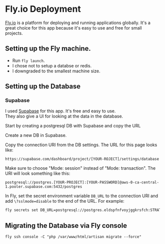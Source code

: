 # Fly.io Deployment

[Fly.io](https://fly.io/) is a platform for deploying and running applications globally.  It's a great choice for this app because it's easy to use and free for small projects.

## Setting up the Fly machine.

* Run `fly launch`. 
* I chose not to setup a databse or redis.
* I downgraded to the smallest machine size.

## Setting up the Database

### Supabase
I used [Supabase](https://supabase.com/) for this app. It's free and easy to use.  
They also give a UI for looking at the data in the database. 

Start by creating a postgresql DB with Supabase and copy the URL

Create a new DB in Supabase.

Copy the connection URI from the DB settings. The URL for this page looks like:
```
https://supabase.com/dashboard/project/[YOUR-ROJECT]/settings/database
```

Make sure to choose "Mode: session" instead of "Mode: transaction".  The URI will look something like this:
```
postgresql://postgres.[YOUR-PROJECT]:[YOUR-PASSWORD]@aws-0-ca-central-1.pooler.supabase.com:5432/postgres
```
 
In Fly, set the secret environment variable `DB_URL` to the connection URI and add `\?sslmode=disable` to the end of the URL.  For example:

```bash
fly secrets set DB_URL=postgresql://postgres.eldspfnfvoyjggkrsfch:STRATIFY-gumshoe-upgrowth@aws-0-ca-central-1.pooler.supabase.com:5432/postgres\?sslmode=disable
```

## Migrating the Database via Fly console
```
fly ssh console -C "php /var/www/html/artisan migrate --force"
```

